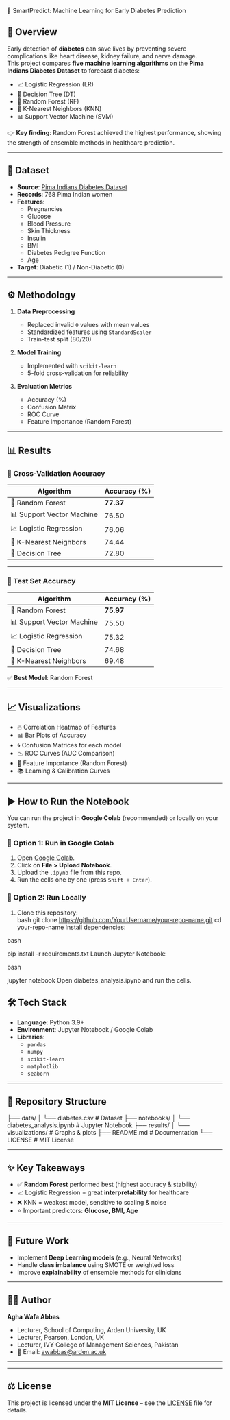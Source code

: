  🔬 SmartPredict: Machine Learning for Early Diabetes Prediction  

## 📌 Overview  
Early detection of **diabetes** can save lives by preventing severe complications like heart disease, kidney failure, and nerve damage.  
This project compares **five machine learning algorithms** on the **Pima Indians Diabetes Dataset** to forecast diabetes:  

- 📈 Logistic Regression (LR)  
- 🌳 Decision Tree (DT)  
- 🌲 Random Forest (RF)  
- 👥 K-Nearest Neighbors (KNN)  
- 📊 Support Vector Machine (SVM)  

👉 **Key finding**: Random Forest achieved the highest performance, showing the strength of ensemble methods in healthcare prediction.  

---

## 📂 Dataset  
- **Source**: [Pima Indians Diabetes Dataset](https://www.kaggle.com/datasets/uciml/pima-indians-diabetes-database)  
- **Records**: 768 Pima Indian women  
- **Features**:  
  - Pregnancies  
  - Glucose  
  - Blood Pressure  
  - Skin Thickness  
  - Insulin  
  - BMI  
  - Diabetes Pedigree Function  
  - Age  
- **Target**: Diabetic (1) / Non-Diabetic (0)  

---

## ⚙️ Methodology  
1. **Data Preprocessing**  
   - Replaced invalid `0` values with mean values  
   - Standardized features using `StandardScaler`  
   - Train-test split (80/20)  

2. **Model Training**  
   - Implemented with `scikit-learn`  
   - 5-fold cross-validation for reliability  

3. **Evaluation Metrics**  
   - Accuracy (%)  
   - Confusion Matrix  
   - ROC Curve  
   - Feature Importance (Random Forest)  

---

## 📊 Results  

### 🔹 Cross-Validation Accuracy
| Algorithm            | Accuracy (%) |
|----------------------|--------------|
| 🌲 Random Forest     | **77.37**    |
| 📊 Support Vector Machine | 76.50    |
| 📈 Logistic Regression   | 76.06    |
| 👥 K-Nearest Neighbors   | 74.44    |
| 🌳 Decision Tree         | 72.80    |

---

### 🔹 Test Set Accuracy
| Algorithm            | Accuracy (%) |
|----------------------|--------------|
| 🌲 Random Forest     | **75.97**    |
| 📊 Support Vector Machine | 75.50    |
| 📈 Logistic Regression   | 75.32    |
| 🌳 Decision Tree         | 74.68    |
| 👥 K-Nearest Neighbors   | 69.48    |

✅ **Best Model**: Random Forest  

---

## 📈 Visualizations  
- 🔥 Correlation Heatmap of Features  
- 📊 Bar Plots of Accuracy  
- 🌀 Confusion Matrices for each model  
- 📉 ROC Curves (AUC Comparison)  
- 🌲 Feature Importance (Random Forest)  
- 📚 Learning & Calibration Curves  

---

## ▶️ How to Run the Notebook  

You can run the project in **Google Colab** (recommended) or locally on your system.  

### 🔹 Option 1: Run in Google Colab  
1. Open [Google Colab](https://colab.research.google.com/).  
2. Click on **File > Upload Notebook**.  
3. Upload the `.ipynb` file from this repo.  
4. Run the cells one by one (press `Shift + Enter`).  

### 🔹 Option 2: Run Locally  
1. Clone this repository:  
   bash
   git clone https://github.com/YourUsername/your-repo-name.git
   cd your-repo-name
Install dependencies:

bash

pip install -r requirements.txt
Launch Jupyter Notebook:

bash

jupyter notebook
Open diabetes_analysis.ipynb and run the cells.

## 🛠️ Tech Stack  
- **Language**: Python 3.9+  
- **Environment**: Jupyter Notebook / Google Colab  
- **Libraries**:  
  - `pandas`  
  - `numpy`  
  - `scikit-learn`  
  - `matplotlib`  
  - `seaborn`  

---

## 📂 Repository Structure  
├── data/
│ └── diabetes.csv # Dataset
├── notebooks/
│ └── diabetes_analysis.ipynb # Jupyter Notebook
├── results/
│ └── visualizations/ # Graphs & plots
├── README.md # Documentation
└── LICENSE # MIT License


---

## ✨ Key Takeaways  
- ✅ **Random Forest** performed best (highest accuracy & stability)  
- 📈 Logistic Regression = great **interpretability** for healthcare  
- ❌ KNN = weakest model, sensitive to scaling & noise  
- ⭐ Important predictors: **Glucose, BMI, Age**  

---

## 🔮 Future Work  
- Implement **Deep Learning models** (e.g., Neural Networks)  
- Handle **class imbalance** using SMOTE or weighted loss  
- Improve **explainability** of ensemble methods for clinicians  

---

## 👨‍💻 Author  
**Agha Wafa Abbas**  
- Lecturer, School of Computing, Arden University, UK  
- Lecturer, Pearson, London, UK  
- Lecturer, IVY College of Management Sciences, Pakistan  
- 📧 Email: awabbas@arden.ac.uk  

---


---

## ⚖️ License  
This project is licensed under the **MIT License** – see the [LICENSE](./LICENSE) file for details. 
